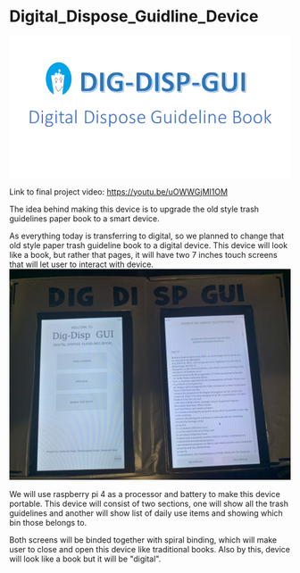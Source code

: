 # Digital_Dispose_Guidline_Device
![](LOGO.png)


Link to final project video: https://youtu.be/uOWWGjMI1OM 

The idea behind making this device is to upgrade the old style trash guidelines paper book to a smart device.

As everything today is transferring to digital, so we planned to change that old style paper trash guideline book to a digital 
device. This device will look like a book, but rather that pages, it will have two 7 inches touch screens that will let user 
to interact with device.
![](https://github.com/gurkiratbanipal/Digital_Dispose_Guideline_Device/blob/master/Pics_and_video_of_complete_project/Final_proj_running.jpg)

We will use raspberry pi 4 as a processor and battery to make this device portable. This device will consist of two sections, 
one will show all the trash guidelines and another will show list of daily use items and showing which bin those belongs to.

Both screens will be binded together with spiral binding, which will make user to close and open this device like traditional
books. Also by this, device will look like a book but it will be "digital".
